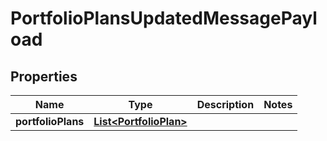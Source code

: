 
# PortfolioPlansUpdatedMessagePayload

## Properties
Name | Type | Description | Notes
------------ | ------------- | ------------- | -------------
**portfolioPlans** | [**List&lt;PortfolioPlan&gt;**](PortfolioPlan.md) |  | 



